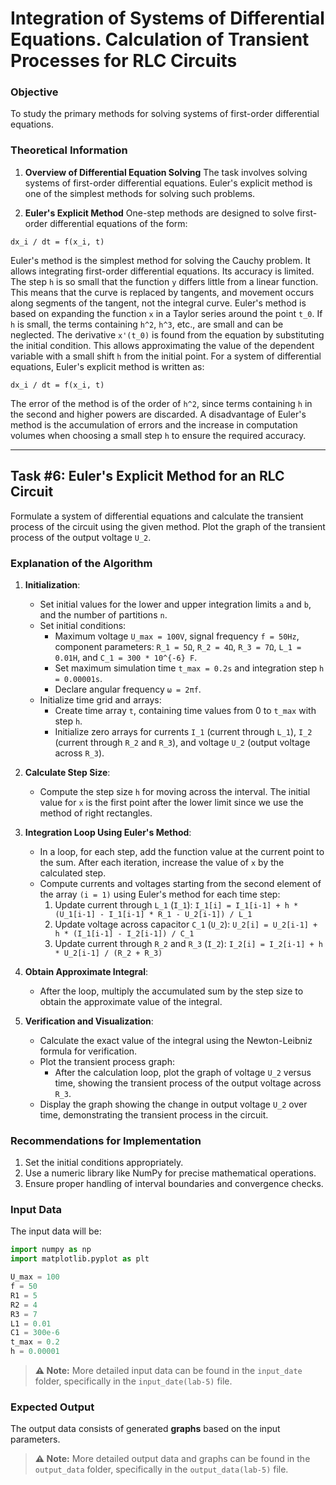 # Integration of Systems of Differential Equations. Calculation of Transient Processes for RLC Circuits

### Objective
To study the primary methods for solving systems of first-order differential equations.

### Theoretical Information

1. **Overview of Differential Equation Solving**
The task involves solving systems of first-order differential equations. Euler's explicit method is one of the simplest methods for solving such problems.

2. **Euler's Explicit Method**
One-step methods are designed to solve first-order differential equations of the form:
```
dx_i / dt = f(x_i, t)
```
Euler's method is the simplest method for solving the Cauchy problem. It allows integrating first-order differential equations. Its accuracy is limited. The step ```h``` is so small that the function ```y``` differs little from a linear function. This means that the curve is replaced by tangents, and movement occurs along segments of the tangent, not the integral curve. Euler's method is based on expanding the function ```x``` in a Taylor series around the point ```t_0```. If ```h``` is small, the terms containing ```h^2```, ```h^3```, etc., are small and can be neglected. The derivative ```x'(t_0)``` is found from the equation by substituting the initial condition. This allows approximating the value of the dependent variable with a small shift ```h``` from the initial point. For a system of differential equations, Euler's explicit method is written as:
```
dx_i / dt = f(x_i, t)
```
The error of the method is of the order of ```h^2```, since terms containing ```h``` in the second and higher powers are discarded. A disadvantage of Euler's method is the accumulation of errors and the increase in computation volumes when choosing a small step ```h``` to ensure the required accuracy.

---
## Task #6: Euler's Explicit Method for an RLC Circuit
Formulate a system of differential equations and calculate the transient process of the circuit using the given method. Plot the graph of the transient process of the output voltage ```U_2```.

### Explanation of the Algorithm

1. **Initialization**:
    - Set initial values for the lower and upper integration limits ```a``` and ```b```, and the number of partitions ```n```.
    - Set initial conditions:
        - Maximum voltage ```U_max = 100V```, signal frequency ```f = 50Hz```, component parameters: ```R_1 = 5Ω```, ```R_2 = 4Ω```, ```R_3 = 7Ω```, ```L_1 = 0.01H```, and ```C_1 = 300 * 10^{-6} F```.
        - Set maximum simulation time ```t_max = 0.2s``` and integration step ```h = 0.00001s```.
        - Declare angular frequency ```ω = 2πf```.
    - Initialize time grid and arrays:
        - Create time array ```t```, containing time values from 0 to ```t_max``` with step ```h```.
        - Initialize zero arrays for currents ```I_1``` (current through ```L_1```), ```I_2``` (current through ```R_2``` and ```R_3```), and voltage ```U_2``` (output voltage across ```R_3```).

2. **Calculate Step Size**:
    - Compute the step size ```h``` for moving across the interval. The initial value for ```x``` is the first point after the lower limit since we use the method of right rectangles.

3. **Integration Loop Using Euler's Method**:
    - In a loop, for each step, add the function value at the current point to the sum. After each iteration, increase the value of ```x``` by the calculated step.
    - Compute currents and voltages starting from the second element of the array ```(i = 1)``` using Euler's method for each time step:
        1) Update current through ```L_1``` (```I_1```):
        ```I_1[i] = I_1[i-1] + h * (U_1[i-1] - I_1[i-1] * R_1 - U_2[i-1]) / L_1```
        2) Update voltage across capacitor ```C_1``` (```U_2```):
        ```U_2[i] = U_2[i-1] + h * (I_1[i-1] - I_2[i-1]) / C_1```
        3) Update current through ```R_2``` and ```R_3``` (```I_2```):
        ```I_2[i] = I_2[i-1] + h * U_2[i-1] / (R_2 + R_3)```

4. **Obtain Approximate Integral**:
    - After the loop, multiply the accumulated sum by the step size to obtain the approximate value of the integral.

5. **Verification and Visualization**:
    - Calculate the exact value of the integral using the Newton-Leibniz formula for verification.
    - Plot the transient process graph:
        - After the calculation loop, plot the graph of voltage ```U_2``` versus time, showing the transient process of the output voltage across ```R_3```.
    - Display the graph showing the change in output voltage ```U_2``` over time, demonstrating the transient process in the circuit.

### Recommendations for Implementation
1. Set the initial conditions appropriately.
2. Use a numeric library like NumPy for precise mathematical operations.
3. Ensure proper handling of interval boundaries and convergence checks.

### Input Data
The input data will be:
```python
import numpy as np
import matplotlib.pyplot as plt

U_max = 100  
f = 50  
R1 = 5  
R2 = 4  
R3 = 7  
L1 = 0.01  
C1 = 300e-6  
t_max = 0.2  
h = 0.00001  
```
> **⚠️ Note:** More detailed input data can be found in the `input_date` folder, specifically in the `input_date(lab-5)` file.

### Expected Output  
The output data consists of generated **graphs** based on the input parameters.  
> **⚠️ Note:** More detailed output data and graphs can be found in the `output_data` folder, specifically in the `output_data(lab-5)` file.  
